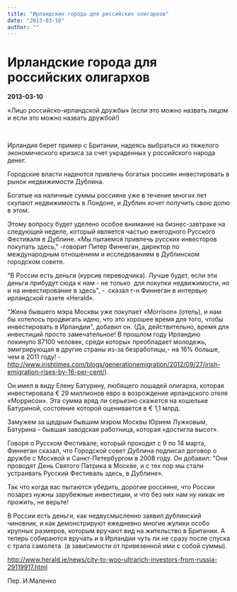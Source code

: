 ```yaml
---
title: "Ирландские города для российских олигархов"
date: "2013-03-10"
author: ""
---
```


# Ирландские города для российских олигархов

**2013-03-10** 

«Лицо российско-ирландской дружбы» (если это можно назвать лицом и если это можно назвать дружбой!) 

 

Ирландия берет пример с Британии, надеясь выбраться из тяжелого экономического кризиса за счет украденных у российского народа денег.

Городские власти надеются привлечь богатых россиян инвестировать в рынок недвижимости Дублина.

Богатые на наличные суммы россияне уже в течение многих лет скупают недвижимость в Лондоне, и Дублин хочет получить свою долю в этом.

Этому вопросу будет уделено особое внимание на бизнес-завтраке на следующей неделе, который является частью ежегодного Русского Фестиваля в Дублине. «Мы пытаемся привлечь русских инвесторов покупать здесь," -говорит Питер Финнеган, директор по международным отношениям и исследованиям в Дублинском городском совете.

"В России есть деньги (курсив переводчика). Лучше будет, если эти деньги прибудут сюда к нам - не только  для покупки недвижимости, но и на инвестирование в здесь", -  сказал г-н Финнеган в интервью ирландской газете «Herald».

"Жена бывшего мэра Москвы уже покупает «Morrison» (отель), и нам бы хотелось продвигать идею, что это хорошее время для того, чтобы инвестировать в Ирландии", добавил он. (Да, действительно, время для инвестиций просто замечательное! В прошлом году Ирландию покинуло 87100 человек, среди которых преобладает молодежь, эмигрирующая в другие страны из-за безработицы,- на 16% больше, чем в 2011 году! - http://www.irishtimes.com/blogs/generationemigration/2012/09/27/irish-emigration-rises-by-16-per-cent/).

Он имел в виду Елену Батурину, любящего лошадей олигарха, которая инвестировала € 29 миллионов евро в возрождение ирландского отеля «Моррисон». Эта сумма вряд ли серьезно скажется на кошельке Батуриной, состояние которой оценивается в € 1,1 млрд.

Замужем за щедрым бывшим мэром Москвы Юрием Лужковым, Батурина - бывшая заводская работница, которая «достигла высот».

Говоря о Русском Фестивале, который проходит с 9 по 14 марта, Финнеган сказал, что Городской совет Дублина подписал договор о дружбе с Москвой и Санкт-Петербургом в 2008 году. Он добавил: "Они проводят День Святого Патрика в Москве, и с тех пор мы стали устраивать Русский Фестиваль здесь, в Дублине».

Так что когда вас пытаются убедить, дорогие россияне, что России позарез нужны зарубежные инвестиции, и что без них нам ну никак не прожить, не верьте!

В России есть деньги, как недвусмысленно заявил дублинский чиновник, и как демонстрируют ежедневно многие жулики особо крупных размеров, которым вручают вид на жительство в Британии. А теперь собираются вручать и в Ирландии чуть ли не сразу после спуска с трапа самолета  (в зависимости от привезенной ими с собой суммы). 

http://www.herald.ie/news/city-to-woo-ultrarich-investors-from-russia-29119917.html

Пер. И.Маленко